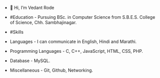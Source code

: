 - 👋 Hi, I’m Vedant Rode

  
- #Education -
Pursuing BSc. in Computer Science from S.B.E.S. College of Science, Chh. Sambhajinagar.

- #Skills
  
- Languages - I can communicate in English, Hindi and Marathi.

- Programming Languages - C, C++, JavaScript, HTML, CSS, PHP.

- Database - MySQL.

- Miscellaneous - Git, Github, Networking.

<!---
VedantR12/VedantR12 is a ✨ special ✨ repository because its `README.md` (this file) appears on your GitHub profile.
You can click the Preview link to take a look at your changes.
--->
